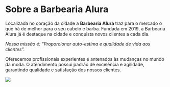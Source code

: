<h1>Sobre a Barbearia Alura</h1>

<p>Localizada no coração da cidade a <strong>Barbearia Alura</strong> traz para o mercado o que há de melhor para o seu cabelo e barba. 
Fundada em 2019, a Barbearia Alura já é destaque na cidade e conquista novos clientes a cada dia.</p>
<p><em>Nossa missão é: "Proporcionar auto-estima e qualidade de vida aos clientes".</em></p> 
<p></p>Oferecemos profissionais experientes e antenados às mudanças no mundo da moda. 
O atendimento possui padrão de excelência e agilidade, garantindo qualidade e satisfação dos nossos clientes.

![](https://www.flowww.es/hubfs/Q3_Campa%C3%B1as%20Septiembre_2018/Septiembre%20Q3%202018/BLOG_ES/5-iideas-para-decorar-tu-barberia-flowww.png)

